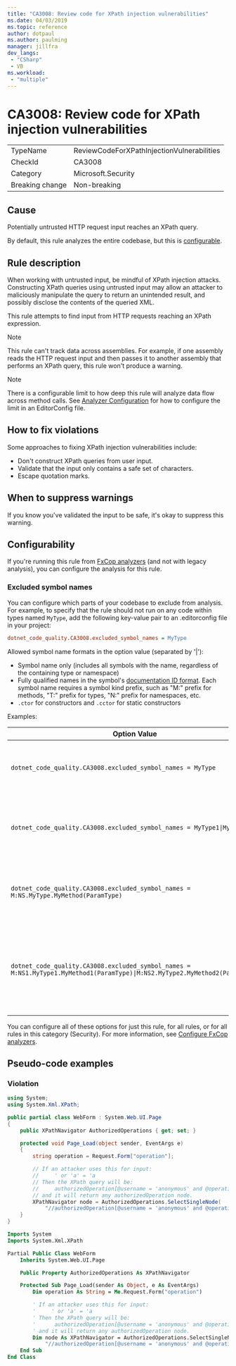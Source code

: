 ```yaml
---
title: "CA3008: Review code for XPath injection vulnerabilities"
ms.date: 04/03/2019
ms.topic: reference
author: dotpaul
ms.author: paulming
manager: jillfra
dev_langs:
 - "CSharp"
 - VB
ms.workload:
 - "multiple"
---
```

# CA3008: Review code for XPath injection vulnerabilities

|||
|-|-|
|TypeName|ReviewCodeForXPathInjectionVulnerabilities|
|CheckId|CA3008|
|Category|Microsoft.Security|
|Breaking change|Non-breaking|

## Cause

Potentially untrusted HTTP request input reaches an XPath query.

By default, this rule analyzes the entire codebase, but this is [configurable](#configurability).

## Rule description

When working with untrusted input, be mindful of XPath injection attacks. Constructing XPath queries using untrusted input may allow an attacker to maliciously manipulate the query to return an unintended result, and possibly disclose the contents of the queried XML.

This rule attempts to find input from HTTP requests reaching an XPath expression.

> [!NOTE]
> This rule can't track data across assemblies. For example, if one assembly reads the HTTP request input and then passes it to another assembly that performs an XPath query, this rule won't produce a warning.

> [!NOTE]
> There is a configurable limit to how deep this rule will analyze data flow across method calls. See [Analyzer Configuration](https://github.com/dotnet/roslyn-analyzers/blob/master/docs/Analyzer%20Configuration.md#dataflow-analysis) for how to configure the limit in an EditorConfig file.

## How to fix violations

Some approaches to fixing XPath injection vulnerabilities include:

- Don't construct XPath queries from user input.
- Validate that the input only contains a safe set of characters.
- Escape quotation marks.

## When to suppress warnings

If you know you've validated the input to be safe, it's okay to suppress this warning.

## Configurability

If you're running this rule from [FxCop analyzers](install-fxcop-analyzers.md) (and not with legacy analysis), you can configure the analysis for this rule.

### Excluded symbol names

You can configure which parts of your codebase to exclude from analysis. For example, to specify that the rule should not run on any code within types named `MyType`, add the following key-value pair to an .editorconfig file in your project:

```ini
dotnet_code_quality.CA3008.excluded_symbol_names = MyType
```

Allowed symbol name formats in the option value (separated by '|'):
  - Symbol name only (includes all symbols with the name, regardless of the containing type or namespace)
  - Fully qualified names in the symbol's [documentation ID format](https://github.com/dotnet/csharplang/blob/master/spec/documentation-comments.md#id-string-format). Each symbol name requires a symbol kind prefix, such as "M:" prefix for methods, "T:" prefix for types, "N:" prefix for namespaces, etc.
  - `.ctor` for constructors and `.cctor` for static constructors

Examples:

| Option Value | Summary |
| --- | --- |
|`dotnet_code_quality.CA3008.excluded_symbol_names = MyType` | Matches all symbols named 'MyType' in the compilation
|`dotnet_code_quality.CA3008.excluded_symbol_names = MyType1\|MyType2` | Matches all symbols named either 'MyType1' or 'MyType2' in the compilation
|`dotnet_code_quality.CA3008.excluded_symbol_names = M:NS.MyType.MyMethod(ParamType)` | Matches specific method 'MyMethod' with given fully qualified signature
|`dotnet_code_quality.CA3008.excluded_symbol_names = M:NS1.MyType1.MyMethod1(ParamType)\|M:NS2.MyType2.MyMethod2(ParamType)` | Matches specific methods 'MyMethod1' and 'MyMethod2' with respective fully qualified signature

You can configure all of these options for just this rule, for all rules, or for all rules in this category (Security). For more information, see [Configure FxCop analyzers](configure-fxcop-analyzers.md).

## Pseudo-code examples

### Violation

```csharp
using System;
using System.Xml.XPath;

public partial class WebForm : System.Web.UI.Page
{
    public XPathNavigator AuthorizedOperations { get; set; }

    protected void Page_Load(object sender, EventArgs e)
    {
        string operation = Request.Form["operation"];

        // If an attacker uses this for input:
        //     ' or 'a' = 'a
        // Then the XPath query will be:
        //     authorizedOperation[@username = 'anonymous' and @operationName = '' or 'a' = 'a']
        // and it will return any authorizedOperation node.
        XPathNavigator node = AuthorizedOperations.SelectSingleNode(
            "//authorizedOperation[@username = 'anonymous' and @operationName = '" + operation + "']");
    }
}
```

```vb
Imports System
Imports System.Xml.XPath

Partial Public Class WebForm
    Inherits System.Web.UI.Page

    Public Property AuthorizedOperations As XPathNavigator

    Protected Sub Page_Load(sender As Object, e As EventArgs)
        Dim operation As String = Me.Request.Form("operation")

        ' If an attacker uses this for input:
        '     ' or 'a' = 'a
        ' Then the XPath query will be:
        '      authorizedOperation[@username = 'anonymous' and @operationName = '' or 'a' = 'a']
        ' and it will return any authorizedOperation node.
        Dim node As XPathNavigator = AuthorizedOperations.SelectSingleNode( _
            "//authorizedOperation[@username = 'anonymous' and @operationName = '" + operation + "']")
    End Sub
End Class
```
